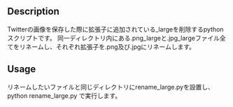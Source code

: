 ## Description
Twitterの画像を保存した際に拡張子に追加されている_largeを削除するpythonスクリプトです。
同一ディレクトリ内にある.png_largeと.jpg_largeファイル全てをリネームし、それぞれ拡張子を.png及び.jpgにリネームします。

## Usage
リネームしたいファイルと同じディレクトリにrename_large.pyを設置し、
python rename_large.py
で実行します。